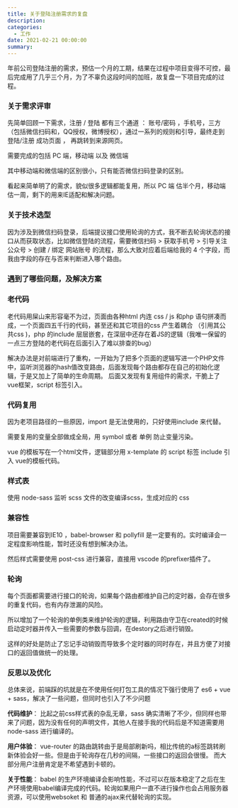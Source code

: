 ```yaml
---
title: 关于登陆注册需求的复盘
description: 
categories:
  - 工作
date: 2021-02-21 00:00:00
summary: 
---
```


年前公司登陆注册的需求，预估一个月的工期，结果在过程中项目变得不可控，最后完成用了几乎三个月，为了不辜负这段时间的加班，故复盘一下项目完成的过程。

### 关于需求评审

先简单回顾一下需求，注册 / 登陆 都有三个通道 ： 账号/密码 ，手机号，三方 （包括微信扫码和，QQ授权，微博授权），通过一系列的规则和引导，最终走到 登陆/注册 成功页面 ， 再跳转到来源网页。

需要完成的包括 PC 端，移动端 以及 微信端

其中移动端和微信端的区别很小，只有能否微信扫码登录的区别。

看起来简单明了的需求，貌似很多逻辑都能复用，所以 PC 端 估半个月，移动端估一周，剩下的用来IE适配和解决问题。

### 关于技术选型

因为涉及到微信扫码登录，后端提议接口使用轮询的方式，我不断去轮询状态的接口从而获取状态，比如微信登陆的流程，需要微信扫码 > 获取手机号 > 引导关注公众号 > 创建 / 绑定 网站账号 的流程，那么大致对应着后端给我的 4 个字段，而我由字段的存在与否来判断进入哪个路由。

### 遇到了哪些问题，及解决方案

### 老代码

老代码用屎山来形容毫不为过，页面由各种html 内连 css / js 和php 语句拼凑而成，一个页面四五千行的代码，甚至还和其它项目的css 产生着耦合 （引用其公共css )，php 的include 层层嵌套，在深层中还存在着JS的逻辑（我唯一保留的一点三方登陆的老代码在后面引入了难以排查的bug）

解决办法是对前端进行了重构，一开始为了把多个页面的逻辑写进一个PHP文件中，监听浏览器的hash值改变路由，后面发现每个路由都存在自己的初始化逻辑，于是又加上了简单的生命周期。 后面又发现有复用组件的需求，干脆上了 vue框架，script 标签引入。

### 代码复用

因为老项目路径的一些原因，import 是无法使用的，只好使用include 来代替。

需要复用的变量全部做成全局，用 symbol 或者 单例 防止变量污染。

vue 的模板写在一个html文件，逻辑部分用 x-template 的 script 标签 include 引入 vue的模板代码。

### 样式表

使用 node-sass 监听 scss 文件的改变编译scss，生成对应的 css

### 兼容性

项目需要兼容到IE10 ，babel-browser 和 pollyfill 是一定要有的。实时编译会一定程度影响性能，暂时还没有想到解决办法。

然后样式需要使用 post-css 进行兼容，直接用 vscode 的prefixer插件了。

### 轮询

每个页面都需要进行接口的轮询，如果每个路由都维护自己的定时器，会存在很多的重复代码，也有内存泄漏的风险。

所以增加了一个轮询的单例类来维护轮询的逻辑，利用路由守卫在created的时候启动定时器并传入一些需要的参数与回调，在destory之后进行销毁。

这样的好处是防止了忘记手动销毁而导致多个定时器的同时存在，并且方便了对接口的返回值做统一的处理。

### 反思以及优化

总体来说，前端踩的坑就是在不使用任何打包工具的情况下强行使用了 es6 + vue + sass，解决了一些问题，但同时也引入了不少问题

**代码维护**： 比起之前css样式表的杂乱无章，sass 确实清晰了不少，但同样也带来了问题，因为没有任何的声明文件，其他人在接手我的代码后是不知道需要用node-sass 进行编译的。

**用户体验**： vue-router 的路由跳转由于是局部刷新吗，相比传统的a标签跳转刷新体验会好一些。但是由于轮询存在几秒的间隔，一些接口的返回会很慢。 而大部分用户注册肯定是不希望遇到卡顿的。

**关于性能**： babel 的生产环境编译会影响性能，不过可以在版本稳定了之后在生产环境使用babel编译完成的代码。轮询如果用户一直不进行操作也会占用服务器资源，可以使用websoket 和 普通的ajax来代替轮询的实现。

